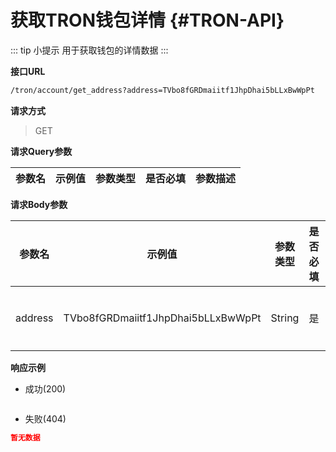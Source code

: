 # 获取TRON钱包详情 {#TRON-API}

::: tip 小提示
用于获取钱包的详情数据
:::

**接口URL**

  ```sh
  /tron/account/get_address?address=TVbo8fGRDmaiitf1JhpDhai5bLLxBwWpPt
  ```

**请求方式**

> GET

**请求Query参数**

| 参数名 | 示例值 | 参数类型 | 是否必填 | 参数描述 |
| ------ | ------ | -------- | -------- | -------- |


**请求Body参数**

| 参数名  | 示例值                             | 参数类型 | 是否必填 | 参数描述 |
| ------- | ---------------------------------- | -------- | -------- | -------- |
| address | TVbo8fGRDmaiitf1JhpDhai5bLLxBwWpPt | String   | 是       | 钱包地址 |



**响应示例**

* 成功(200)

```json

```

* 失败(404)

```json
暂无数据
```

